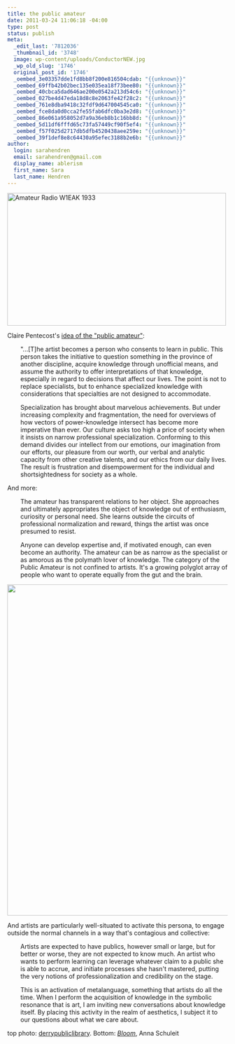 ```yaml
---
title: the public amateur
date: 2011-03-24 11:06:18 -04:00
type: post
status: publish
meta:
  _edit_last: '7812036'
  _thumbnail_id: '3748'
  image: wp-content/uploads/ConductorNEW.jpg
  _wp_old_slug: '1746'
  original_post_id: '1746'
  _oembed_3e03357dde1fd8bb8f200e816504cdab: "{{unknown}}"
  _oembed_69ffb42b02bec135e035ea18f73bee80: "{{unknown}}"
  _oembed_40cbca5dad646ae200e0542a213d54c6: "{{unknown}}"
  _oembed_027be4d47eda18d8c8e2063fe42f28c2: "{{unknown}}"
  _oembed_761e8dba9418c32fdf9d647004545ca0: "{{unknown}}"
  _oembed_fce8da0d0cca2fe55fab6dfc0ba3e2d8: "{{unknown}}"
  _oembed_86e061a958052d7a9a36eb8b1c16bb8d: "{{unknown}}"
  _oembed_5d11df6fffd65c73fa57449cf90f5ef4: "{{unknown}}"
  _oembed_f57f025d2717db5dfb4520438aee259e: "{{unknown}}"
  _oembed_39f1def8e8c64430a95efec3188b2e6b: "{{unknown}}"
author:
  login: sarahendren
  email: sarahendren@gmail.com
  display_name: ablerism
  first_name: Sara
  last_name: Hendren
---
```


<p><a title="Amateur Radio W1EAK 1933 by derrypubliclibrary, on Flickr" href="http://www.flickr.com/photos/derrypubliclibrary/5016484220/"><img src="{{ site.baseurl }}/uploads/5016484220_246179f3c7.jpg" alt="Amateur Radio W1EAK 1933" width="500" height="303" /></a></p>
<p>Claire Pentecost's <a href="http://publicamateur.wordpress.com/2009/01/18/beyond-face/#more-34">idea of the "public amateur"</a>:</p>
<p style="padding-left:30px;">"...[T]he artist becomes a person who consents to learn in public. This person takes the initiative to question something in the province of another discipline, acquire knowledge through unofficial means, and assume the authority to offer interpretations of that knowledge, especially in regard to decisions that affect our lives. The point is not to replace specialists, but to enhance specialized knowledge with considerations that specialties are not designed to accommodate.</p>
<p style="padding-left:30px;">Specialization has brought about marvelous achievements. But under increasing complexity and fragmentation, the need for overviews of how vectors of power-knowledge intersect has become more imperative than ever. Our culture asks too high a price of society when it insists on narrow professional specialization. Conforming to this demand divides our intellect from our emotions, our imagination from our efforts, our pleasure from our worth, our verbal and analytic capacity from other creative talents, and our ethics from our daily lives. The result is frustration and disempowerment for the individual and shortsightedness for society as a whole.</p>
<p>And more:</p>
<p style="padding-left:30px;">The amateur has transparent relations to her object. She approaches and ultimately appropriates the object of knowledge out of enthusiasm, curiosity or personal need. She learns outside the circuits of professional normalization and reward, things the artist was once presumed to resist.</p>
<p style="padding-left:30px;">Anyone can develop expertise and, if motivated enough, can even become an authority. The amateur can be as narrow as the specialist or as amorous as the polymath lover of knowledge. The category of the Public Amateur is not confined to artists. It's a growing polyglot array of people who want to operate equally from the gut and the brain.</p>
<p><a href="http://ablersite.files.wordpress.com/2011/03/bloom-by-anna-schuleit-white-mums2.jpg"><img class="alignnone  wp-image-3748" title="bloom-by-anna-schuleit-white-mums2" src="{{ site.baseurl }}/uploads/bloom-by-anna-schuleit-white-mums2.jpg" alt="" width="512" height="756" /></a></p>
<p>And artists are particularly well-situated to activate this persona, to engage outside the normal channels in a way that's contagious and collective:</p>
<p style="padding-left:30px;">Artists are expected to have publics, however small or large, but for better or worse, they are not expected to know much. An artist who wants to perform learning can leverage whatever claim to a public she is able to accrue, and initiate processes she hasn't mastered, putting the very notions of professionalization and credibility on the stage.</p>
<p style="padding-left:30px;">This is an activation of metalanguage, something that artists do all the time. When I perform the acquisition of knowledge in the symbolic resonance that is art, I am inviting new conversations about knowledge itself. By placing this activity in the realm of aesthetics, I subject it to our questions about what we care about.</p>
<p>top photo: <a href="http://www.flickr.com/photos/derrypubliclibrary/5016484220/">derrypubliclibrary</a>. Bottom: <a href="http://www.anna-schuleit.com/"><em>Bloom</em></a>, Anna Schuleit</p>
